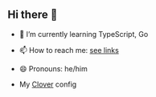 ## Hi there 👋

- 🌱 I’m currently learning TypeScript, Go
- 📫 How to reach me: [see links](https://elivale.ru)
- 😄 Pronouns: he/him

- My [Clover](./clover-config.json) config
